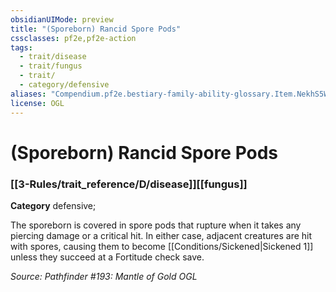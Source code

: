 ```yaml
---
obsidianUIMode: preview
title: "(Sporeborn) Rancid Spore Pods"
cssclasses: pf2e,pf2e-action
tags:
  - trait/disease
  - trait/fungus
  - trait/
  - category/defensive
aliases: "Compendium.pf2e.bestiary-family-ability-glossary.Item.NekhS5WlNuVVLBXe"
license: OGL
---
```

# (Sporeborn) Rancid Spore Pods

### [[3-Rules/trait_reference/D/disease]][[fungus]]

**Category** defensive; 




The sporeborn is covered in spore pods that rupture when it takes any piercing damage or a critical hit. In either case, adjacent creatures are hit with spores, causing them to become [[Conditions/Sickened|Sickened 1]] unless they succeed at a Fortitude check save.

*Source: Pathfinder #193: Mantle of Gold*
*OGL*